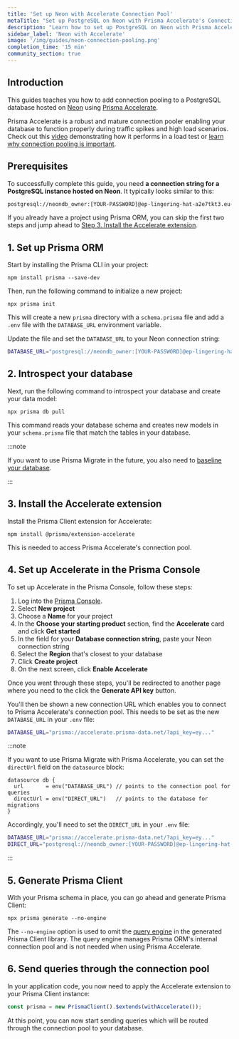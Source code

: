 ```yaml
---
title: 'Set up Neon with Accelerate Connection Pool'
metaTitle: "Set up PostgreSQL on Neon with Prisma Accelerate's Connection Pool"
description: "Learn how to set up PostgreSQL on Neon with Prisma Accelerate's Connection Pool"
sidebar_label: 'Neon with Accelerate'
image: '/img/guides/neon-connection-pooling.png'
completion_time: '15 min'
community_section: true
---
```


## Introduction

This guides teaches you how to add connection pooling to a PostgreSQL database hosted on [Neon](https://neon.tech/) using [Prisma Accelerate](/accelerate).

Prisma Accelerate is a robust and mature connection pooler enabling your database to function properly during traffic spikes and high load scenarios. Check out this [video](https://www.youtube.com/watch?v=cnL75if6Aq0) demonstrating how it performs in a load test or [learn why connection pooling is important](https://www.prisma.io/blog/saving-black-friday-with-connection-pooling).

## Prerequisites

To successfully complete this guide, you need **a connection string for a PostgreSQL instance hosted on Neon**. It typically looks similar to this:

```bash no-copy
postgresql://neondb_owner:[YOUR-PASSWORD]@ep-lingering-hat-a2e7tkt3.eu-central-1.aws.neon.tech/neondb?sslmode=require
```

If you already have a project using Prisma ORM, you can skip the first two steps and jump ahead to [Step 3. Install the Accelerate extension](#3-install-the-accelerate-extension).

## 1. Set up Prisma ORM

Start by installing the Prisma CLI in your project:

```
npm install prisma --save-dev
```

Then, run the following command to initialize a new project:

```
npx prisma init
```

This will create a new `prisma` directory with a `schema.prisma` file and add a `.env` file with the `DATABASE_URL` environment variable.

Update the file and set the `DATABASE_URL` to your Neon connection string:

```bash file=.env
DATABASE_URL="postgresql://neondb_owner:[YOUR-PASSWORD]@ep-lingering-hat-a2e7tkt3.eu-central-1.aws.neon.tech/neondb?sslmode=require"
```

## 2. Introspect your database

Next, run the following command to introspect your database and create your data model:

```terminal
npx prisma db pull
```

This command reads your database schema and creates new models in your `schema.prisma` file that match the tables in your database.

:::note

If you want to use Prisma Migrate in the future, you also need to [baseline your database](/orm/prisma-migrate/workflows/baselining).

:::

## 3. Install the Accelerate extension

Install the Prisma Client extension for Accelerate:

```terminal
npm install @prisma/extension-accelerate
```

This is needed to access Prisma Accelerate's connection pool.

## 4. Set up Accelerate in the Prisma Console

To set up Accelerate in the Prisma Console, follow these steps:

1. Log into the [Prisma Console](https://console.prisma.io).
1. Select **New project**
1. Choose a **Name** for your project
1. In the **Choose your starting product** section, find the **Accelerate** card and click **Get started**
1. In the field for your **Database connection string**, paste your Neon connection string
1. Select the **Region** that's closest to your database
1. Click **Create project**
1. On the next screen, click **Enable Accelerate**

Once you went through these steps, you'll be redirected to another page where you need to the click the **Generate API key** button.

You'll then be shown a new connection URL which enables you to connect to Prisma Accelerate's connection pool. This needs to be set as the new `DATABASE_URL` in your `.env` file:

```bash file=.env
DATABASE_URL="prisma://accelerate.prisma-data.net/?api_key=ey..."
```

:::note

If you want to use Prisma Migrate with Prisma Accelerate, you can set the `directUrl` field on the `datasource` block:

```prisma file=schema.prisma
datasource db {
  url       = env("DATABASE_URL") // points to the connection pool for queries
  directUrl = env("DIRECT_URL")   // points to the database for migrations
}
```

Accordingly, you'll need to set the `DIRECT_URL` in your `.env` file:

```bash file=.env
DATABASE_URL="prisma://accelerate.prisma-data.net/?api_key=ey..."
DIRECT_URL="postgresql://neondb_owner:[YOUR-PASSWORD]@ep-lingering-hat-a2e7tkt3.eu-central-1.aws.neon.tech/neondb?sslmode=require"
```

:::

## 5. Generate Prisma Client

With your Prisma schema in place, you can go ahead and generate Prisma Client:

```
npx prisma generate --no-engine
```

The `--no-engine` option is used to omit the [query engine](/orm/more/under-the-hood/engines) in the generated Prisma Client library. The query engine manages Prisma ORM's internal connection pool and is not needed when using Prisma Accelerate.

## 6. Send queries through the connection pool

In your application code, you now need to apply the Accelerate extension to your Prisma Client instance:

```ts
const prisma = new PrismaClient().$extends(withAccelerate());
```

At this point, you can now start sending queries which will be routed through the connection pool to your database.
